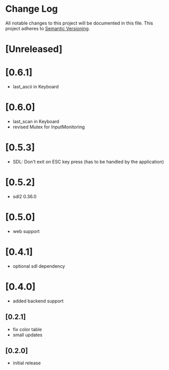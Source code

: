 # Change Log
All notable changes to this project will be documented in this file.
This project adheres to [Semantic Versioning](http://semver.org/).

# [Unreleased]

# [0.6.1]
- last_ascii in Keyboard

# [0.6.0]
- last_scan in Keyboard
- revised Mutex for InputMonitoring

# [0.5.3]
- SDL: Don't exit on ESC key press (has to be handled by the application)

# [0.5.2]
- sdl2 0.36.0

# [0.5.0]
- web support 

# [0.4.1]
- optional sdl dependency

# [0.4.0]
- added backend support

## [0.2.1]
- fix color table
- small updates

## [0.2.0]
- initial release